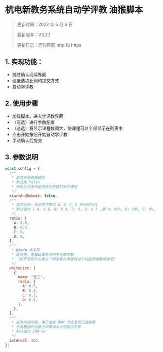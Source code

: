 # 杭电新教务系统自动学评教 油猴脚本

> 更新时间：2022 年 6 月 6 日
>
> 最新版本：V3.2.1
>
> 更新日志：同时匹配 http 和 https

## 1. 实现功能：

- 跳过确认阅读界面
- 设置选项比例和提交方式
- 自动学评教

## 2. 使用步骤

- 加载脚本，进入学评教界面
- （可选）进行参数配置
- （必选）将显示课程数调大，使课程可以全部显示在列表中
- 点击开始按钮开始自动学评教
- 手动确认后提交

## 3. 参数说明

```js
const config = {
  /**
   * 是否开启直接提交
   * 默认为 false
   * 开启后点击开始按钮会直接打分并提交
   */
  startAndSubmit: false,
  /**
   * 选项比例，自动学评教时 A、B、C、D 的分别占比
   * 默认值为 { A: 0.6, B: 0.4, C: 0, D: 0 } ,即 A: 60%, B: 40%, C: 0%, D: 0%
   */
  ratio: {
    A: 0.6,
    B: 0.4,
    C: 0,
    D: 0,
  },
  /**
   * @todo 未实现
   * 白名单，单独设置老师的学评教参数
   * （似乎没有什么意义？如果有人希望有这个功能的话我再做吧）
   */
  whiteList: [
    {
      name: "张三",
      radio: {
        A: 0.5,
        B: 0.3,
        C: 0.1,
        D: 0.1,
      },
    },
  ],
  /**
   * 监听时间间隔，用于监听 DOM 节点是否已经挂载
   * 性能极差的设备上如果调太小可能会失败
   * 默认值为 200 ms
   */
  interval: 200,
};
```
